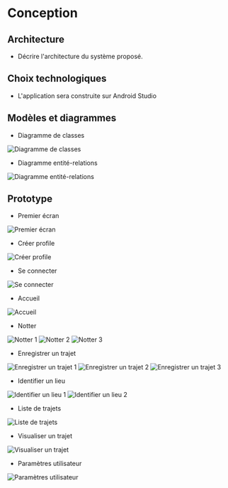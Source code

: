 # Conception

## Architecture

- Décrire l'architecture du système proposé.

## Choix technologiques

- L'application sera construite sur Android Studio

## Modèles et diagrammes

- Diagramme de classes

![Diagramme de classes](img/diagrams/class_diagram.png)

- Diagramme entité-relations

![Diagramme entité-relations](img/diagrams/entity_diagram.png)

## Prototype

- Premier écran

![Premier écran](img/prototype/welcome_screen.png)

- Créer profile

![Créer profile](img/prototype/create_profile.png)

- Se connecter

![Se connecter](img/prototype/log_in.png)

- Accueil

![Accueil](img/prototype/home.png)

- Notter

![Notter 1](img/prototype/rate-1.png)
![Notter 2](img/prototype/rate-2.png)
![Notter 3](img/prototype/rate-3.png)

- Enregistrer un trajet

![Enregistrer un trajet 1](img/prototype/record-1.png)
![Enregistrer un trajet 2](img/prototype/record-2.png)
![Enregistrer un trajet 3](img/prototype/record-3.png)

- Identifier un lieu

![Identifier un lieu 1](img/prototype/mark_utility-1.png)
![Identifier un lieu 2](img/prototype/mark_utility-2.png)

- Liste de trajets

![Liste de trajets](img/prototype/tracks-1.png)

- Visualiser un trajet

![Visualiser un trajet](img/prototype/tracks-2.png)

- Paramètres utilisateur

![Paramètres utilisateur](img/prototype/user_settings.png)